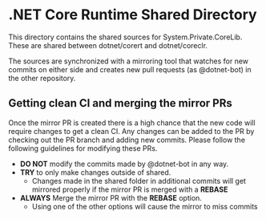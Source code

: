 # .NET Core Runtime Shared Directory

This directory contains the shared sources for System.Private.CoreLib. These are shared between dotnet/corert and dotnet/coreclr.

The sources are synchronized with a mirroring tool that watches for new commits on either side and creates new pull requests (as @dotnet-bot) in the other repository.

## Getting clean CI and merging the mirror PRs

Once the mirror PR is created there is a high chance that the new code will require changes to get a clean CI. Any changes can be added to the PR by checking out the PR branch and adding new commits. Please follow the following guidelines for modifying these PRs.

 - **DO NOT** modify the commits made by @dotnet-bot in any way.
 - **TRY** to only make changes outside of shared.
   - Changes made in the shared folder in additional commits will get mirrored properly if the mirror PR is merged with a **REBASE**
 - **ALWAYS** Merge the mirror PR with the **REBASE** option.
   - Using one of the other options will cause the mirror to miss commits
